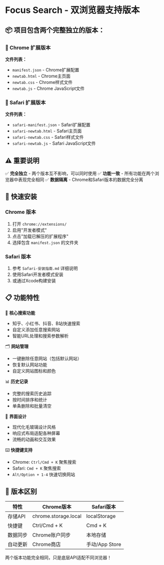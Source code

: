 # Focus Search - 双浏览器支持版本

## 📦 项目包含两个完整独立的版本：

### 🔵 Chrome 扩展版本
**文件列表：**
- `manifest.json` - Chrome扩展配置
- `newtab.html` - Chrome主页面
- `newtab.css` - Chrome样式文件
- `newtab.js` - Chrome JavaScript文件

### 🍎 Safari 扩展版本
**文件列表：**
- `safari-manifest.json` - Safari扩展配置
- `safari-newtab.html` - Safari主页面  
- `safari-newtab.css` - Safari样式文件
- `safari-newtab.js` - Safari JavaScript文件

## ⚠️ 重要说明

✅ **完全独立** - 两个版本互不影响，可以同时使用
✅ **功能一致** - 所有功能在两个浏览器中表现完全相同
✅ **数据隔离** - Chrome和Safari版本的数据完全分离

## 🚀 快速安装

### Chrome 版本
1. 打开 `chrome://extensions/`
2. 启用"开发者模式"
3. 点击"加载已解压的扩展程序"
4. 选择包含 `manifest.json` 的文件夹

### Safari 版本  
1. 参考 `Safari-安装指南.md` 详细说明
2. 使用Safari开发者模式安装
3. 或通过Xcode构建安装

## 📋 功能特性

🎯 **核心搜索功能**
- 知乎、小红书、抖音、B站快速搜索
- 自定义添加任意搜索网站
- 智能URL处理和搜索参数解析

🗂️ **网站管理**
- 一键删除任意网站（包括默认网站）
- 恢复默认网站功能
- 自定义网站图标和颜色

📊 **历史记录**
- 完整的搜索历史追踪
- 按时间排序和统计
- 单条删除和批量清空

🎨 **界面设计**  
- 现代化毛玻璃设计风格
- 响应式布局适配各种屏幕
- 流畅的动画和交互效果

⌨️ **快捷键支持**
- Chrome: `Ctrl/Cmd + K` 聚焦搜索
- Safari: `Cmd + K` 聚焦搜索  
- `Alt/Option + 1-4` 快速切换网站

## 🔄 版本区别

| 特性 | Chrome版本 | Safari版本 |
|-----|-----------|-----------|
| 存储API | chrome.storage.local | localStorage |
| 快捷键 | Ctrl/Cmd + K | Cmd + K |
| 数据同步 | Chrome账户同步 | 本地存储 |
| 自动更新 | Chrome商店 | 手动/App Store |

两个版本功能完全相同，只是底层API适配不同浏览器！
